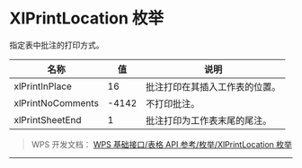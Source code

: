 # XlPrintLocation 枚举

指定表中批注的打印方式。

| 名称              | 值    | 说明                           |
|-------------------|-------|--------------------------------|
| xlPrintInPlace    | 16    | 批注打印在其插入工作表的位置。 |
| xlPrintNoComments | -4142 | 不打印批注。                   |
| xlPrintSheetEnd   | 1     | 批注打印为工作表末尾的尾注。   |

> WPS 开发文档： [WPS 基础接口/表格 API 参考/枚举/XlPrintLocation 枚举](https://qn.cache.wpscdn.cn/encs/doc/office_v19/topics/WPS%20%E5%9F%BA%E7%A1%80%E6%8E%A5%E5%8F%A3/%E8%A1%A8%E6%A0%BC%20API%20%E5%8F%82%E8%80%83/%E6%9E%9A%E4%B8%BE/XlPrintLocation%20%E6%9E%9A%E4%B8%BE.html)

------------------------------------------------------------------------
